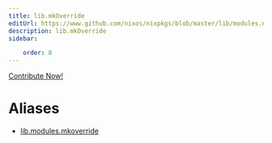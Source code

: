 ```yaml
---
title: lib.mkOverride
editUrl: https://www.github.com/nixos/nixpkgs/blob/master/lib/modules.nix#L1026C16
description: lib.mkOverride
sidebar:

    order: 8
---
```


<a href="https://www.github.com/nixos/nixpkgs/blob/master/lib/modules.nix#L1026C16">Contribute Now!</a>


# Aliases

- [lib.modules.mkoverride](/nix-doc-comments/reference/lib/modules/lib-modules-mkoverride)


